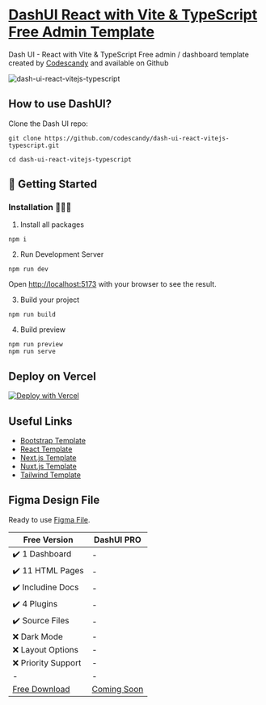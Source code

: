 # [DashUI React with Vite & TypeScript Free Admin Template](https://dash-ui-react-vitejs-typescript.netlify.app/)

Dash UI - React with Vite & TypeScript Free admin / dashboard template created by [Codescandy](https://codescandy.com/) and available on Github

![dash-ui-react-vitejs-typescript](https://user-images.githubusercontent.com/68774600/231716707-3da30d19-b826-4692-b03a-fed41376d250.jpg)

## How to use DashUI?

Clone the Dash UI repo:

```
git clone https://github.com/codescandy/dash-ui-react-vitejs-typescript.git
```

```
cd dash-ui-react-vitejs-typescript
```

## 🚀 Getting Started

### Installation 👨🏻‍💻

1. Install all packages

```
npm i
```

2. Run Development Server

```
npm run dev
```

Open [http://localhost:5173](http://localhost:5173) with your browser to see the result.

3. Build your project

```
npm run build
```

4. Build preview

```
npm run preview
npm run serve
```

## Deploy on Vercel

[![Deploy with Vercel](https://vercel.com/button)](https://vercel.com/new/clone?repository-url=https%3A%2F%2Fgithub.com%2Fcodescandy%2Fdashui-free-nextjs-admin-template.git&project-name=dashui-nextjs-admin-dashboard&repository-name=dashui-free-nextjs-admin-template&skippable-integrations=1)

## Useful Links

- [Bootstrap Template](https://dashui.codescandy.com/free-bootstrap-5-admin-dashboard-template.html)
- [React Template](https://dashui.codescandy.com/free-reactjs-admin-dashboard-template.html)
- [Next.js Template](https://dashui.codescandy.com/free-next-js-admin-dashboard-template.html)
- [Nuxt.js Template](https://dashui.codescandy.com/free-nuxt-js-admin-dashboard-template.html)
- [Tailwind Template](https://dashui.codescandy.com/free-tailwindcss-admin-dashboard-html-template.html)

## Figma Design File

Ready to use [Figma File](https://www.figma.com/community/file/1259105309122518026/dash-ui-admin-dashboard-template).


| Free Version                                                                                  | DashUI PRO                                                                                |
| --------------------------------------------------------------------------------------------- | ----------------------------------------------------------------------------------------- |
| ✔️ 1 Dashboard                                                                                | -                                                                           |
| ✔️ 11 HTML Pages                                                                              | -                                                                     |
| ✔️ Includine Docs                                                                             | -                                                                          |
| ✔️ 4 Plugins                                                                                  | -                                                                          |
| ✔️ Source Files                                                                               | -                                                                          |
| ❌ Dark Mode                                                                                  | -                                                                             |
| ❌ Layout Options                                                                             | -                                                                      |
| ❌ Priority Support                                                                           | -                                                                       |
| -                                                                                             | -                                                                            |
| [Free Download](https://dashui.codescandy.com/free-reactjs-admin-dashboard-template.html) | [Coming Soon]() |

